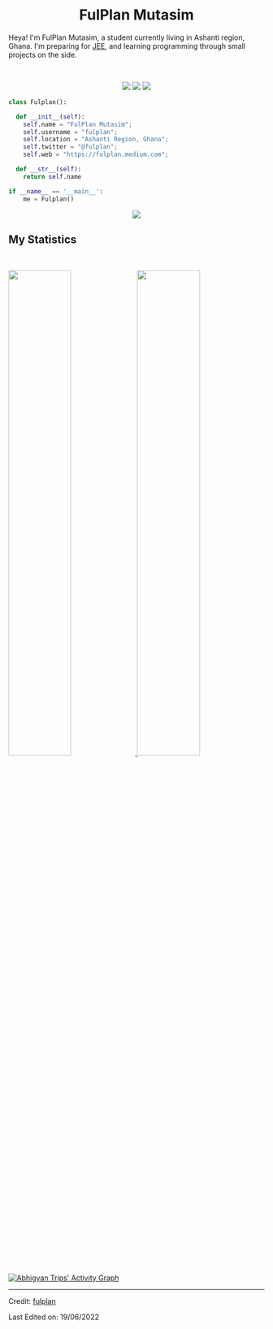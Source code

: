 <h1 align="center">
  <b>FulPlan Mutasim</b>
</h1>

Heya! I'm FulPlan Mutasim, a student currently living in Ashanti region, Ghana. I'm preparing for
<a href="https://en.wikipedia.org/wiki/Joint_Entrance_Examination">JEE</a>,
and learning programming through small projects on the side.

<br>

<p>
<div align="center">
  <img src="https://img.shields.io/badge/-HTML-c58545?style=for-the-badge&logo=html5&logoColor=c58545&labelColor=282828">
  <img src="https://img.shields.io/badge/-CSS-d1a01f?style=for-the-badge&logo=css3&logoColor=d1a01f&labelColor=282828">
  <img src="https://img.shields.io/badge/-Python-98b982?style=for-the-badge&logo=python&logoColor=98b982&labelColor=282828">
</div>
</p>

```python
class Fulplan():

  def __init__(self):
    self.name = "FulPlan Mutasim";
    self.username = "fulplan";
    self.location = "Ashanti Region, Ghana";
    self.twitter = "@fulplan";
    self.web = "https://fulplan.medium.com";

  def __str__(self):
    return self.name

if __name__ == '__main__':
    me = Fulplan()
```

<div align="center">
  <a href="https://open.spotify.com/user/6s6pbtefezpookh8gwnkko15v">
    <img src="https://readme-spotify-tingz.vercel.app/api/now-playing">
  </a>
</div>

<!--
<div align="center">
  <a href="https://open.spotify.com/user/6s6pbtefezpookh8gwnkko15v">
    <img src="https://spotify-readme-theta-virid.vercel.app/api?scan=true&theme=dark" width="240px">
  </a>
</div>
-->

## My Statistics

<br/>
<p align="left">
  <a href="https://fulplan.medium.com">
  <img width="49.5%" src="https://github-readme-stats.vercel.app/api?username=fulplan&show_icons=true&theme=gruvbox&hide_border=true" />
    <img width="49.5%" src="https://github-readme-streak-stats.herokuapp.com/?user=fulplan&theme=gruvbox&hide_border=true" />
  </a>
</p>
<br>

[![Abhigyan Trips' Activity Graph](https://activity-graph.herokuapp.com/graph?username=fulplan&custom_title=Abhigyan%20Trips's%20Contribution%20Graph&theme=gruvbox&bg_color=282828&hide_border=true&line=d1a01f&point=c58545)](https://fulplan.medium.com)

---

Credit: [fulplan](https://github.com/fulplan)

Last Edited on: 19/06/2022
